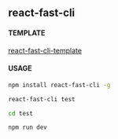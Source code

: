 ## react-fast-cli  

#### TEMPLATE

[react-fast-cli-template](https://github.com/react-fast-cli/template)


#### USAGE

```bash
npm install react-fast-cli -g

react-fast-cli test

cd test

npm run dev
```

